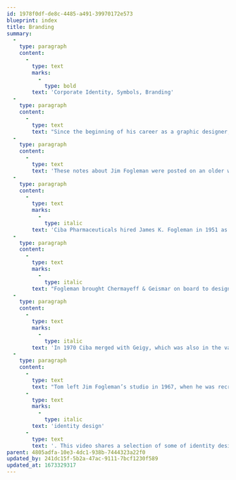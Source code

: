 ```yaml
---
id: 1978f0df-de8c-4485-a491-39970172e573
blueprint: index
title: Branding
summary:
  -
    type: paragraph
    content:
      -
        type: text
        marks:
          -
            type: bold
        text: 'Corporate Identity, Symbols, Branding'
  -
    type: paragraph
    content:
      -
        type: text
        text: "Since the beginning of his career as a graphic designer, “corporate identity” design (generalized today as “branding”) was a major design activity. That interest began during his studies at Yale University (1963-65), in courses with Norman Ives, Paul Rand, and Alvin Eisenman. After that this interest was particularly stimulated during his first job at J. K. Fogleman Associates in Morristown, NJ (1965-67).\_Jim Fogleman, following his long and illustrious career at CIBA and having pioneered CIBA’s corporate design standards, decided in 1965 to start his own design firm in his hometown of Morristown. His studio’s primary clients included various companies from the chemical industry (Ciba, Hoffman LaRoche, Interchem, Syntex), plus other corporations like the newly formed IPI (International Printing Ink) company.\_"
  -
    type: paragraph
    content:
      -
        type: text
        text: 'These notes about Jim Fogleman were posted on an older website:'
  -
    type: paragraph
    content:
      -
        type: text
        marks:
          -
            type: italic
        text: 'Ciba Pharmaceuticals hired James K. Fogleman in 1951 as design director of the U.S. Ciba subsidiary located in Summit, NJ. Known as a pioneer of corporate identity, he employed gifted designers and established Ciba’s reputation through a consistently applied modernist identity program (a nice contrast with the expressive, painterly materials done by James McMullan for Roche Laboratories in the mid 1960s).'
  -
    type: paragraph
    content:
      -
        type: text
        marks:
          -
            type: italic
        text: "Fogleman brought Chermayeff & Geismar on board to design Ciba’s house organ Sidelights, plus many other brochures and booklets targeted at doctors. The Sidelights covers are worthy of their own future post but I was most interested in the diagrams and charts that appear within the publications.\_Most of the Sidelights issues profiled a particular department and began with a chart illustrating the hierarchy of workers. A more abstract version of the organizational chart appeared in C&G’s booklet for Xerox’s Dual Ladder program."
  -
    type: paragraph
    content:
      -
        type: text
        marks:
          -
            type: italic
        text: 'In 1970 Ciba merged with Geigy, which was also in the vanguard of modernist design. Geigy had been employing heavy hitters like Fred Troller, Armin Hofmann, George Giusti, and Steff Geissbuhler (who joined Chermayeff & Geismar’s studio in 1975). Fogleman went on to co-find the landmark design firm Unimark in 1965 with Massimo Vignelli, Ralph Eckerstrom, Wally Gutches, Larry Klein, Robert Moldafsky, and Bob Noorda.'
  -
    type: paragraph
    content:
      -
        type: text
        text: "Tom left Jim Fogleman’s studio in 1967, when he was recruited to teach at Indiana University, and began there as Assistant Professor. However, he also continued his design work in the design studio under his own name and has done work for numerous companies and products requiring\_"
      -
        type: text
        marks:
          -
            type: italic
        text: 'identity design'
      -
        type: text
        text: '. This video shares a selection of some of identity designs, mainly focused on logos, dating from 1965 through current times.'
parent: 4805adfa-10e3-4dc1-938b-7444323a22f0
updated_by: 241dc15f-5b2a-47ac-9111-7bcf1230f589
updated_at: 1673329317
---
```


